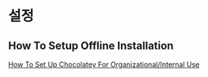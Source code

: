 # 설정

## How To Setup Offline Installation
[How To Set Up Chocolatey For Organizational/Internal Use](https://github.com/chocolatey/choco/wiki/How-To-Setup-Offline-Installation#exercise-0-prepare-for-internal-use)

